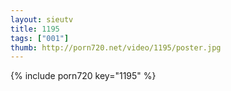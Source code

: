 ```yaml
--- 
layout: sieutv
title: 1195
tags: ["001"]
thumb: http://porn720.net/video/1195/poster.jpg
---
```

{% include porn720 key="1195" %} 
